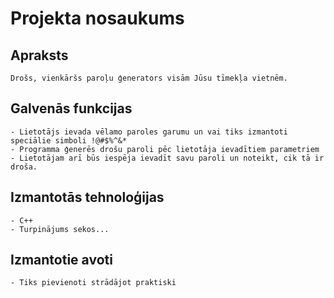 # Projekta nosaukums

## Apraksts
	Drošs, vienkāršs paroļu ģenerators visām Jūsu tīmekļa vietnēm. 
## Galvenās funkcijas
	- Lietotājs ievada vēlamo paroles garumu un vai tiks izmantoti speciālie simboli !@#$%^&*
	- Programma ģenerēs drošu paroli pēc lietotāja ievadītiem parametriem
	- Lietotājam arī būs iespēja ievadīt savu paroli un noteikt, cik tā ir droša.
## Izmantotās tehnoloģijas
	- C++
	- Turpinājums sekos...
## Izmantotie avoti
	- Tiks pievienoti strādājot praktiski
